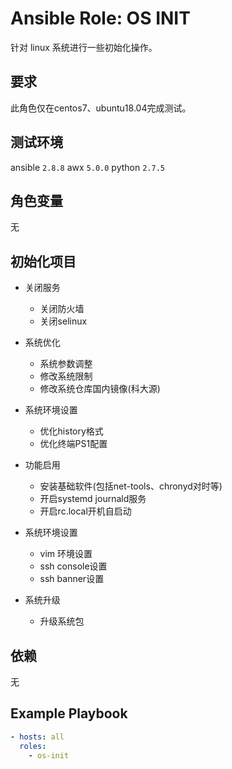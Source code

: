 # Ansible Role: OS INIT

针对 linux 系统进行一些初始化操作。

## 要求

此角色仅在centos7、ubuntu18.04完成测试。

## 测试环境

ansible `2.8.8`
awx `5.0.0`
python `2.7.5`

## 角色变量

无

## 初始化项目

- 关闭服务
  - 关闭防火墙
  - 关闭selinux

- 系统优化
  - 系统参数调整
  - 修改系统限制
  - 修改系统仓库国内镜像(科大源)
  
- 系统环境设置
  - 优化history格式
  - 优化终端PS1配置
  
- 功能启用
  - 安装基础软件(包括net-tools、chronyd对时等)
  - 开启systemd journald服务
  - 开启rc.local开机自启动

- 系统环境设置
  - vim 环境设置
  - ssh console设置
  - ssh banner设置
  
- 系统升级
  - 升级系统包
  
## 依赖

无

## Example Playbook
```yaml
- hosts: all
  roles:
    - os-init
```